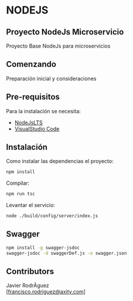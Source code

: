 # NODEJS

## Proyecto NodeJs Microservicio  

Proyecto Base NodeJs para microservicios

## Comenzando

Preparación inicial y consideraciones

## Pre-requisitos

Para la instalación se necesita:

* [NodeJsLTS](https://nodejs.org/)  
* [VisualStudio Code](https://code.visualstudio.com/)  

## Instalación

Como instalar las dependencias el proyecto:

```bash
npm install
```

Compilar:

```bash  
npm run tsc
```

Levantar el servicio:  

```bash  
node ./build/config/server/index.js
```

## Swagger  

```bash
npm install -g swagger-jsdoc
swagger-jsdoc -d swaggerDef.js -o swagger.json
```

## Contributors

Javier RodrÃ­guez  
[francisco.rodriguez@axity.com]  
